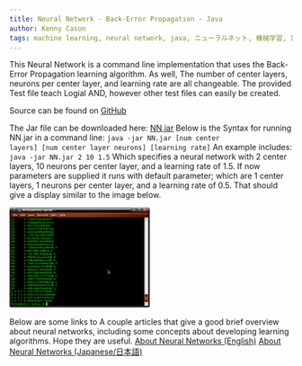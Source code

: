 ```yaml
---
title: Neural Network - Back-Error Propagation - Java
author: Kenny Cason
tags: machine learning, neural network, java, ニューラルネット, 機械学習, 誤差逆伝播法
---
```


This Neural Network is a command line implementation that uses the Back-Error Propagation learning algorithm. As well, The number of center layers, neurons per center layer, and learning rate are all changeable. The provided Test file teach Logial AND, however other test files can easily be created.

Source can be found on <a href="https://github.com/kennycason/neuralnetwork/" title="GitHub" target="_blank">GitHub</a>

The Jar file can be downloaded here: <a href="/code/java/nn01/NN.jar">NN.jar</a>
Below is the Syntax for running NN.jar in a command line:
<code>java -jar NN.jar [num center layers] [num center layer neurons] [learning rate]</code>
An example includes:
<code>java -jar NN.jar 2 10 1.5</code>
Which specifies a neural network with 2 center layers, 10 neurons per center layer, and a learning rate of 1.5. If now parameters are supplied it runs with default parameter; which are 1 center layers, 1 neurons per center layer, and a learning rate of 0.5.
That should give a display similar to the image below.<br/>

<a href="/code/java/nn01/NN01.png" target="_blank" ><img src="/code/java/nn01/NN01.png" width="250" alt="neural network back error propagation java"/></a><br/>

Below are some links to A couple articles that give a good brief overview about neural networks, including some concepts about developing learning algorithms. Hope they are useful.
<a href="/posts/2008-12-24-neural-networks-simple-models.html" target="_blank" >About Neural Networks (English)</a>
<a href="/posts/2008-12-24-neural-network-jp.html" target="_blank" >About Neural Networks (Japanese/日本語)</a>
